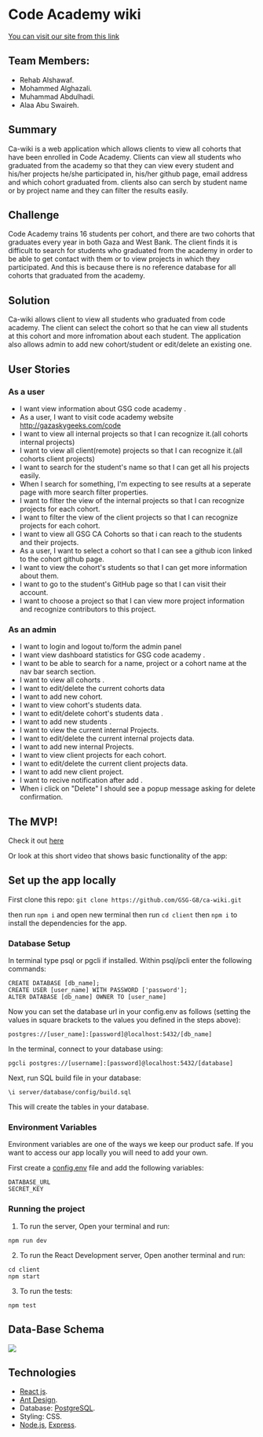 # Code Academy wiki

[You can visit our site from this link]([link])

## Team Members:

* Rehab Alshawaf.
* Mohammed Alghazali.
* Muhammad Abdulhadi.
* Alaa Abu Swaireh.

## Summary

Ca-wiki is a web application which allows clients to view all cohorts that have been enrolled in Code Academy. Clients can view all students who graduated from the academy so that they can view every student and his/her projects he/she participated in, his/her github page, email address and which cohort graduated from. clients also  can serch by student name or by project name and they can filter the results easily.

## Challenge

Code Academy trains 16 students per cohort, and there are two cohorts that graduates every year in both Gaza and West Bank. The client finds it is difficult to search for students who graduated from the academy in order to be able to get contact with them or to view projects in which they participated. And this is because there is no reference database for all cohorts that graduated from the academy.

## Solution 

Ca-wiki allows client to view all students who graduated from code academy. The client can select the cohort so that he can view all students at this cohort and more infromation about each student.
The application also allows admin to add new cohort/student or edit/delete an existing one.

## User Stories

### As a user

- I want view information about GSG code academy .
- As a user, I want to visit code academy website http://gazaskygeeks.com/code
- I want to view all internal projects so that I can recognize it.(all cohorts internal projects)
- I want to view all client(remote) projects so that I can recognize it.(all cohorts client projects)
- I want to search for the student's name so that I can get all his projects easily.
- When I search for something, I'm expecting to see results at a seperate page with more search filter properties.
- I want to filter the view of the internal projects so that I can recognize projects for each cohort.
- I want to filter the view of the client projects so that I can recognize projects for each cohort.
- I want to view all GSG CA Cohorts so that i can reach to the students and their projects.
- As a user, I want to select a cohort so that I can see a github icon linked to the cohort github page.
- I want to view the cohort's students so that I can get more information about them.
- I want to go to the student's GitHub page so that I can visit their account.
- I want to choose a project so that I can view more project information and recognize  contributors to this project.

### As an admin

- I want to login and logout to/form the admin panel
- I want view dashboard statistics for GSG code academy .
- I want to be able to search for a name, project or a cohort name at the nav bar search section.
- I want to view all cohorts .
- I want to edit/delete the current cohorts data
- I want to add new cohort.
- I want to view cohort's students data.
- I want to edit/delete cohort's students data .
- I want to add new students .
- I want to view the current internal Projects.
- I want to edit/delete the current internal projects data.
- I want to add new internal Projects.
- I want to view client projects for each cohort.
- I want to edit/delete the current client projects data.
- I want to add new client project.
- I want to recive notification after add .
- When i click on "Delete" I should see a popup message asking for delete confirmation.

## The MVP! 

Check it out [here]([link])

Or look at this short video that shows basic functionality of the app:

## Set up the app locally

First clone this repo: ``` git clone https://github.com/GSG-G8/ca-wiki.git ```

then run ```npm i``` and open new terminal then run ```cd client``` then ```npm i``` to install the dependencies for the app.

### Database Setup

In terminal type psql or pgcli if installed. Within psql/pcli enter the following commands:

```CREATE DATABASE
CREATE DATABASE [db_name];
CREATE USER [user_name] WITH PASSWORD ['password'];
ALTER DATABASE [db_name] OWNER TO [user_name]
```
Now you can set the database url in your config.env as follows (setting the values in square brackets to the values you defined in the steps above):

```
postgres://[user_name]:[password]@localhost:5432/[db_name]
```

In the terminal, connect to your database using:

```
pgcli postgres://[username]:[password]@localhost:5432/[database]
```

Next, run SQL build file in your database:

```
\i server/database/config/build.sql
```

This will create the tables in your database.

### Environment Variables

Environment variables are one of the ways we keep our product safe. If you want to access our app locally you will need to add your own.

First create a [config.env](https://github.com/dwyl/env2#create-a-env-file) file and add the following variables:

```
DATABASE_URL
SECRET_KEY
```

### Running the project

1. To run the server, Open your terminal and run:

```
npm run dev
```

2. To run the React Development server, Open another terminal and run:

```
cd client
npm start
```

3. To run the tests:

```
npm test
```

## Data-Base Schema

![](https://imgur.com/hUW4wFD.png)



## Technologies 

* [React js](https://reactjs.org/).
* [Ant Design](https://ant.design/).
* Database: [PostgreSQL](https://www.postgresql.org/).
* Styling: CSS.
* [Node.js](https://nodejs.org/en/), [Express](https://expressjs.com/).
